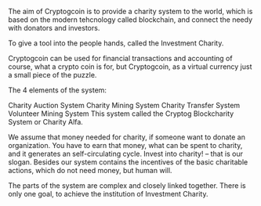 The aim of Cryptogcoin is to provide a charity system to the world, which is based on the modern tehcnology called blockchain, and connect the needy with donators and investors.

To give a tool into the people hands, called the Investment Charity.

Cryptogcoin can be used for financial transactions and accounting of course, what a crypto coin is for, but Cryptogcoin, as a virtual currency just a small piece of the puzzle.

The 4 elements of the system:

Charity Auction System
Charity Mining System
Charity Transfer System
Volunteer Mining System
This system called the Cryptog Blockcharity System or Charity Alfa.

We assume that money needed for charity, if someone want to donate an organization. You have to earn that money, what can be spent to charity, and it generates an self-circulating cycle. Invest into charity! – that is our slogan. Besides our system contains the incentives of the basic charitable actions, which do not need money, but human will.

The parts of the system are complex and closely linked together. There is only one goal, to achieve the institution of Investment Charity.
